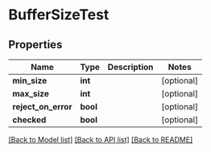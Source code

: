 # BufferSizeTest

## Properties
Name | Type | Description | Notes
------------ | ------------- | ------------- | -------------
**min_size** | **int** |  | [optional] 
**max_size** | **int** |  | [optional] 
**reject_on_error** | **bool** |  | [optional] 
**checked** | **bool** |  | [optional] 

[[Back to Model list]](../README.md#documentation-for-models) [[Back to API list]](../README.md#documentation-for-api-endpoints) [[Back to README]](../README.md)


